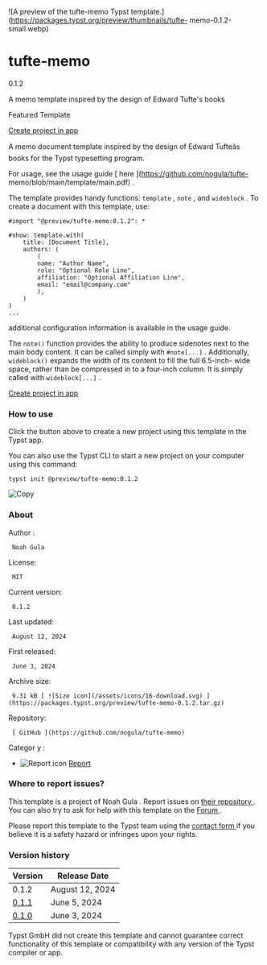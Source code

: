 ![A preview of the tufte-memo Typst
template.](https://packages.typst.org/preview/thumbnails/tufte-
memo-0.1.2-small.webp)

#  tufte-memo

0.1.2

A memo template inspired by the design of Edward Tufte's books

Featured  Template

[ Create project in app ](/app?template=tufte-memo&version=0.1.2)

A memo document template inspired by the design of Edward Tufteâs books for
the Typst typesetting program.

For usage, see the usage guide [ here ](https://github.com/nogula/tufte-
memo/blob/main/template/main.pdf) .

The template provides handy functions: ` template ` , ` note ` , and `
wideblock ` . To create a document with this template, use:

    
    
    #import "@preview/tufte-memo:0.1.2": *
    
    #show: template.with(
        title: [Document Title],
        authors: (
            (
            name: "Author Name",
            role: "Optional Role Line",
            affiliation: "Optional Affiliation Line",
            email: "email@company.com"
            ),
        )
    )
    ...
    

additional configuration information is available in the usage guide.

The ` note() ` function provides the ability to produce sidenotes next to the
main body content. It can be called simply with ` #note[...] ` . Additionally,
` wideblock() ` expands the width of its content to fill the full 6.5-inch-
wide space, rather than be compressed in to a four-inch column. It is simply
called with ` wideblock[...] ` .

[ Create project in app ](/app?template=tufte-memo&version=0.1.2)

###  How to use

Click the button above to create a new project using this template in the
Typst app.

You can also use the Typst CLI to start a new project on your computer using
this command:

    
    
    typst init @preview/tufte-memo:0.1.2

![Copy](/assets/icons/16-copy.svg)

###  About

Author  :

     Noah Gula 
License:

     MIT 
Current version:

     0.1.2 
Last updated:

     August 12, 2024 
First released:

     June 3, 2024 
Archive size:

     9.31 kB [ ![Size icon](/assets/icons/16-download.svg) ](https://packages.typst.org/preview/tufte-memo-0.1.2.tar.gz)
Repository:

     [ GitHub ](https://github.com/nogula/tufte-memo)
Categor  y  :

    

  * ![Report icon](/assets/icons/16-speak.svg) [ Report ](https://typst.app/universe/search/?category=report)

###  Where to report issues?

This  template  is a project of  Noah Gula  .  Report issues on  [ their
repository ](https://github.com/nogula/tufte-memo) .  You can also try to ask
for help with this  template  on the  [ Forum ](https://forum.typst.app) .

Please report this  template  to the Typst team using the  [ contact form
](https://typst.app/contact) if you believe it is a safety hazard or infringes
upon your rights.

###  Version history

Version  |  Release Date   
---|---  
0.1.2  |  August 12, 2024   
[ 0.1.1 ](https://typst.app/universe/package/tufte-memo/0.1.1/) |  June 5, 2024   
[ 0.1.0 ](https://typst.app/universe/package/tufte-memo/0.1.0/) |  June 3, 2024   
  
Typst GmbH did not create this  template  and cannot guarantee correct
functionality of this  template  or compatibility with any version of the
Typst compiler or app.

